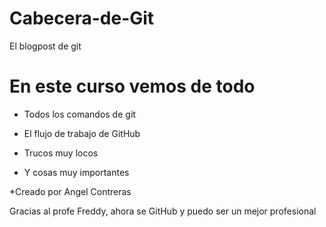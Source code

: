 # Cabecera-de-Git
El blogpost de git

# En este curso vemos de todo
* Todos los comandos de git

* El flujo de trabajo de GitHub

* Trucos muy locos

* Y cosas muy importantes

*Creado por Angel Contreras

Gracias al profe Freddy, ahora se GitHub y puedo ser un mejor profesional